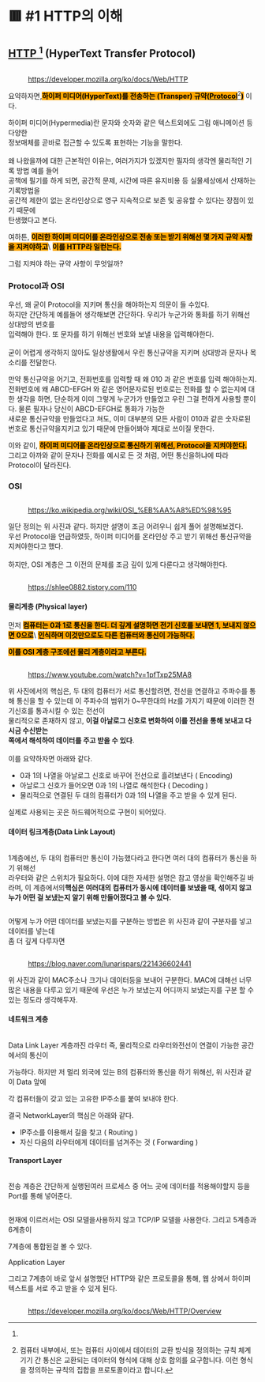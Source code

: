 # 🟥 #1 HTTP의 이해

## [**HTTP** ](#user-content-fn-1)[^1] **(HyperText Transfer Protocol)**

<figure><img src="../.gitbook/assets/image (8).png" alt=""><figcaption><p><a href="https://developer.mozilla.org/ko/docs/Web/HTTP">https://developer.mozilla.org/ko/docs/Web/HTTP</a></p></figcaption></figure>

요약하자면,<mark style="background-color:orange;">**하이퍼 미디어(HyperText)를 전송하는 (Transper) 규약(**</mark>[<mark style="background-color:orange;">**Protocol**</mark>](#user-content-fn-2)[^2]<mark style="background-color:orange;">**)**</mark> 이다.

하이퍼 미디어(Hypermedia)란 문자와 숫자와 같은 텍스트외에도 그림 애니메이션 등 다양한\
정보매체를 곧바로 접근할 수 있도록 표현하는 기능을 말한다.\
\
왜 나왔을까에 대한 근본적인 이유는, 여러가지가 있겠지만 필자의 생각엔 물리적인 기록 방법 예를 들어 \
공책에 필기를 하게 되면, 공간적 문제, 시간에 따른 유지비용 등 실물세상에서 산재하는 기록방법을\
공간적 제한이 없는  온라인상으로 영구  지속적으로 보존 및 공유할 수 있다는 장점이 있기 때문에 \
탄생했다고 본다.



여하튼, <mark style="background-color:orange;">**이러한 하이퍼 미디어를 온라인상으로 전송 또는 받기 위해선 몇  가지 규약 사항을 지켜야하고**</mark>\ <mark style="background-color:orange;">**이를 HTTP라 일컫는다.**</mark>



그럼 지켜야 하는 규약 사항이 무엇일까?

### Protocol과 OSI

우선, 왜 굳이 Protocol을 지키며 통신을 해야하는지 의문이 들 수있다.\
하지만 간단하게 예를들어 생각해보면  간단하다. 우리가 누군가와 통화를 하기 위해선 상대방의 번호를 \
입력해야 한다. 또 문자를 하기 위해선 번호와 보낼 내용을 입력해야한다.\
\
굳이 어렵게 생각하지 않아도 일상생활에서 우린 통신규약을 지키며 상대방과 문자나 목소리를 전달한다.

만약 통신규약을 어기고, 전화번호를 입력할 때 왜 010 과 같은 번호를 입력 해야하는지. 전화번호에 왜 ABCD-EFGH 와 같은 영어문자로된 번호로는 전화를 할 수 없는지에 대한 생각을 하면, 단순하게 이미 그렇게 누군가가  만들었고 우린 그걸 편하게 사용할 뿐이다. 물론 필자나 당신이 ABCD-EFGH로 통화가 가능한\
새로운 통신규약을 만들었다고 쳐도, 이미 대부분의 모든 사람이 010과 같은 숫자로된 번호로 통신규약을지키고 있기 때문에 만들어봐야 제대로 쓰이질 못한다.



이와 같이, <mark style="background-color:orange;">**하이퍼 미디어를 온라인상으로  통신하기  위해선, Protocol을 지켜야한다.**</mark>\
그리고 아까와 같이 문자나 전화를 예시로 든 것 처럼, 어떤 통신을하냐에 따라 Protocol이 달라진다.

### OSI

<figure><img src="../.gitbook/assets/image (4) (1) (1).png" alt=""><figcaption><p><a href="https://ko.wikipedia.org/wiki/OSI_%EB%AA%A8%ED%98%95">https://ko.wikipedia.org/wiki/OSI_%EB%AA%A8%ED%98%95</a></p></figcaption></figure>

일단 정의는 위 사진과 같다. 하지만 설명이 조금 어려우니 쉽게 풀어 설명해보겠다.\
우선 Protocol을 언급하였듯, 하이퍼 미디어를 온라인상 주고 받기 위해선 통신규약을 지켜야한다고 했다.\
\
하지만, OSI 계층은 그 이전의 문제를 조금 깊이 있게 다룬다고 생각해야한다.

<figure><img src="../.gitbook/assets/image (2).png" alt=""><figcaption><p><a href="https://shlee0882.tistory.com/110">https://shlee0882.tistory.com/110</a></p></figcaption></figure>

#### 물리계층 (Physical layer)

먼저 <mark style="background-color:orange;">**컴퓨터는 0과 1로 통신을 한다. 더 깊게 설명하면 전기 신호를 보내면 1, 보내지 않으면 0으로**</mark>\ <mark style="background-color:orange;">**인식하며 이것만으로도 다른 컴퓨터와 통신이 가능하다.**</mark>

<mark style="background-color:orange;">**이를 OSI 계층 구조에선 물리 계층이라고 부른다.**</mark>

<figure><img src="../.gitbook/assets/image (5).png" alt=""><figcaption><p><a href="https://www.youtube.com/watch?v=1pfTxp25MA8">https://www.youtube.com/watch?v=1pfTxp25MA8</a></p></figcaption></figure>

위 사진에서의 핵심은, 두 대의 컴퓨터가 서로 통신할려면, 전선을 연결하고 주파수를 통해 통신을 할 수 있는데 이 주파수의 범위가 0\~무한대의 Hz를 가지기 때문에 이러한 전기신호를 통과시킬 수 있는 전선이\
물리적으로 존재하지 않고, **이걸 아날로그 신호로 변화하여 이를 전선을 통해 보내고 다시금 수신받는**\
**쪽에서 해석하여 데이터를 주고 받을 수 있다**. \
\
이를 요약하자면 아래와 같다.

* 0과 1의 나열을 아날로그 신호로 바꾸어 전선으로 흘려보낸다 ( Encoding)
* 아날로그 신호가 들어오면 0과 1의 나열로 해석한다 ( Decoding )
* 물리적으로 연결된 두 대의 컴퓨터가 0과 1의 나열을 주고 받을 수 있게 된다.

실제로 사용되는 곳은 하드웨어적으로 구현이 되어있다.

#### 데이터 링크계층(Data Link Layout)

<figure><img src="../.gitbook/assets/image (1) (1) (1).png" alt=""><figcaption></figcaption></figure>

1계층에선, 두 대의 컴퓨터만 통신이 가능했다라고 한다면 여러 대의 컴퓨터가 통신을 하기 위해선\
라우터와 같은 스위치가 필요하다. 이에 대한 자세한 설명은 참고 영상을 확인해주길 바라며, 이 계층에서의**핵심은 여러대의 컴퓨터가 동시에 데이터를 보냈을 때, 섞이지 않고 누가 어떤 걸 보냈는지 알기 위해 만들어졌다고 볼 수 있다.**

<figure><img src="../.gitbook/assets/image (5) (1).png" alt=""><figcaption></figcaption></figure>

어떻게 누가  어떤   데이터를 보냈는지를    구분하는 방법은 위 사진과 같이 구분자를 넣고 데이터를 넣는데\
좀 더 깊게 다루자면&#x20;

<figure><img src="../.gitbook/assets/image (7).png" alt=""><figcaption><p><a href="https://blog.naver.com/lunarispars/221436602441">https://blog.naver.com/lunarispars/221436602441</a></p></figcaption></figure>

위 사진과 같이 MAC주소나 크기나 데이터등을 보내어 구분한다. MAC에 대해선 너무 많은 내용을 다루고 있기 때문에 우선은 누가 보냈는지 어디까지 보냈는지를 구분 할 수 있는 정도라 생각해두자.

#### 네트워크 계층

<figure><img src="../.gitbook/assets/image (1).png" alt=""><figcaption></figcaption></figure>

Data Link Layer 계층까진 라우터 즉, 물리적으로 라우터와전선이 연결이 가능한 공간에서의 통신이

가능하다. 하지만 저 멀리 외국에 있는 B의 컴퓨터와 통신을 하기 위해선, 위 사진과 같이 Data 앞에

각 컴퓨터들이 갖고 있는 고유한 IP주소를 붙여 보내야 한다.

결국 NetworkLayer의 핵심은 아래와 같다.

* IP주소를 이용해서 길을 찾고 ( Routing )
* 자신 다음의 라우터에게 데이터를 넘겨주는 것  ( Forwarding  )

#### Transport Layer

<figure><img src="../.gitbook/assets/image (1) (1).png" alt=""><figcaption></figcaption></figure>

전송 계층은 간단하게 실행된여러 프로세스 중  어느 곳에 데이터를 적용해야할지 등을 Port를 통해  넣어준다.

<figure><img src="../.gitbook/assets/image (4).png" alt=""><figcaption></figcaption></figure>

현재에 이르러서는 OSI 모델을사용하지 않고 TCP/IP 모델을 사용한다.  그리고 5계층과 6계층이

7계층에 통합된걸 볼 수 있다.



Application Layer

그리고 7계층이 바로 앞서 설명했던 HTTP와 같은 프로토콜을 통해, 웹 상에서 하이퍼텍스트를 서로 주고 받을 수 있게 된다.

<figure><img src="../.gitbook/assets/image (2) (1) (1).png" alt=""><figcaption><p><a href="https://developer.mozilla.org/ko/docs/Web/HTTP/Overview">https://developer.mozilla.org/ko/docs/Web/HTTP/Overview</a></p></figcaption></figure>

[^1]: 

[^2]: 컴퓨터 내부에서, 또는 컴퓨터 사이에서 데이터의 교환 방식을 정의하는 규칙 체계\
    기기 간 통신은 교환되는 데이터의 형식에 대해 상호 합의를 요구합니다. 이런 형식을 정의하는 규칙의 집합을 프로토콜이라고 합니다.
